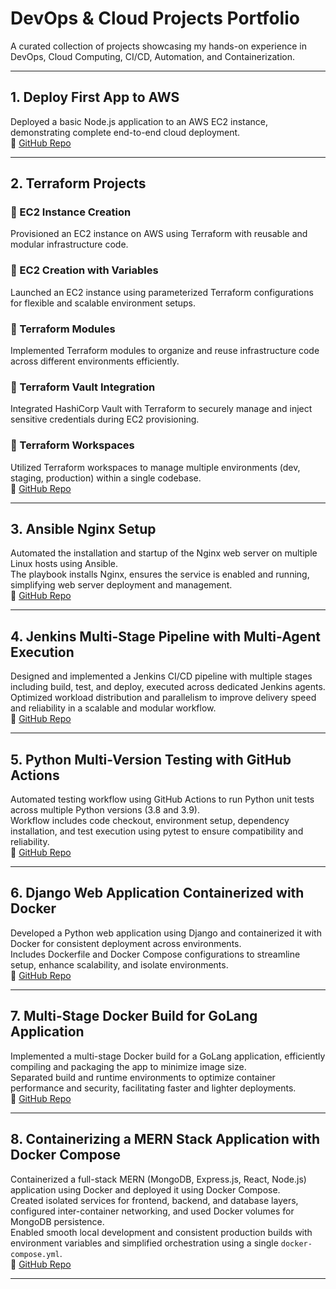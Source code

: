 #  DevOps & Cloud Projects Portfolio

A curated collection of projects showcasing my hands-on experience in DevOps, Cloud Computing, CI/CD, Automation, and Containerization.

---

## 1.  Deploy First App to AWS  
Deployed a basic Node.js application to an AWS EC2 instance, demonstrating complete end-to-end cloud deployment.  
🔗 [GitHub Repo](https://github.com/Savithri0608/Deploy-first-app-to-AWS)

---

## 2.  Terraform Projects  

### 📌 EC2 Instance Creation  
Provisioned an EC2 instance on AWS using Terraform with reusable and modular infrastructure code.

### 📌 EC2 Creation with Variables  
Launched an EC2 instance using parameterized Terraform configurations for flexible and scalable environment setups.

### 📌 Terraform Modules  
Implemented Terraform modules to organize and reuse infrastructure code across different environments efficiently.

### 📌 Terraform Vault Integration  
Integrated HashiCorp Vault with Terraform to securely manage and inject sensitive credentials during EC2 provisioning.

### 📌 Terraform Workspaces  
Utilized Terraform workspaces to manage multiple environments (dev, staging, production) within a single codebase.  
🔗 [GitHub Repo](https://github.com/Savithri0608/Terraform-projects)

---

## 3.  Ansible Nginx Setup  
Automated the installation and startup of the Nginx web server on multiple Linux hosts using Ansible.  
The playbook installs Nginx, ensures the service is enabled and running, simplifying web server deployment and management.  
🔗 [GitHub Repo](https://github.com/Savithri0608/Ansible-Nginx-Setup)

---

## 4.  Jenkins Multi-Stage Pipeline with Multi-Agent Execution  
Designed and implemented a Jenkins CI/CD pipeline with multiple stages including build, test, and deploy, executed across dedicated Jenkins agents.  
Optimized workload distribution and parallelism to improve delivery speed and reliability in a scalable and modular workflow.  
🔗 [GitHub Repo](https://github.com/Savithri0608/Jenkins-multistage-pipeline)

---

## 5.  Python Multi-Version Testing with GitHub Actions  
Automated testing workflow using GitHub Actions to run Python unit tests across multiple Python versions (3.8 and 3.9).  
Workflow includes code checkout, environment setup, dependency installation, and test execution using pytest to ensure compatibility and reliability.  
🔗 [GitHub Repo](https://github.com/Savithri0608/Python-GitHubActions)

---

## 6.  Django Web Application Containerized with Docker  
Developed a Python web application using Django and containerized it with Docker for consistent deployment across environments.  
Includes Dockerfile and Docker Compose configurations to streamline setup, enhance scalability, and isolate environments.  
🔗 [GitHub Repo](https://github.com/Savithri0608/Django-Docker)

---

## 7.  Multi-Stage Docker Build for GoLang Application  
Implemented a multi-stage Docker build for a GoLang application, efficiently compiling and packaging the app to minimize image size.  
Separated build and runtime environments to optimize container performance and security, facilitating faster and lighter deployments.  
🔗 [GitHub Repo](https://github.com/Savithri0608/Golang-Multistage)

---

## 8.  Containerizing a MERN Stack Application with Docker Compose  
Containerized a full-stack MERN (MongoDB, Express.js, React, Node.js) application using Docker and deployed it using Docker Compose.  
Created isolated services for frontend, backend, and database layers, configured inter-container networking, and used Docker volumes for MongoDB persistence.  
Enabled smooth local development and consistent production builds with environment variables and simplified orchestration using a single `docker-compose.yml`.  
🔗 [GitHub Repo](https://github.com/Savithri0608/Mern-Dockercompose)

---
